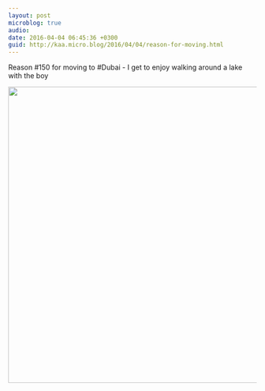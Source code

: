 ```yaml
---
layout: post
microblog: true
audio: 
date: 2016-04-04 06:45:36 +0300
guid: http://kaa.micro.blog/2016/04/04/reason-for-moving.html
---
```

Reason #150 for moving to #Dubai - I get to enjoy walking around a lake with the boy

<img src="http://www.kaa.bz/uploads/2018/231886d6f8.jpg" width="600" height="600" />
